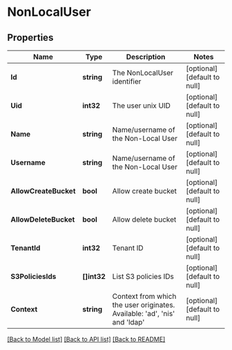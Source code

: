 # NonLocalUser

## Properties
Name | Type | Description | Notes
------------ | ------------- | ------------- | -------------
**Id** | **string** | The NonLocalUser identifier | [optional] [default to null]
**Uid** | **int32** | The user unix UID | [optional] [default to null]
**Name** | **string** | Name/username of the Non-Local User | [optional] [default to null]
**Username** | **string** | Name/username of the Non-Local User | [optional] [default to null]
**AllowCreateBucket** | **bool** | Allow create bucket | [optional] [default to null]
**AllowDeleteBucket** | **bool** | Allow delete bucket | [optional] [default to null]
**TenantId** | **int32** | Tenant ID | [optional] [default to null]
**S3PoliciesIds** | **[]int32** | List S3 policies IDs | [optional] [default to null]
**Context** | **string** | Context from which the user originates. Available: &#x27;ad&#x27;, &#x27;nis&#x27; and &#x27;ldap&#x27; | [optional] [default to null]

[[Back to Model list]](../README.md#documentation-for-models) [[Back to API list]](../README.md#documentation-for-api-endpoints) [[Back to README]](../README.md)

